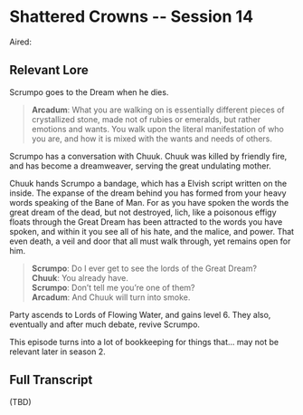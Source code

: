 # Shattered Crowns -- Session 14

Aired: 

## Relevant Lore

Scrumpo goes to the Dream when he dies.

> **Arcadum**: What you are walking on is essentially different pieces of crystallized stone, made not of rubies or emeralds, but rather emotions and wants. You walk upon the literal manifestation of who you are, and how it is mixed with the wants and needs of others.

Scrumpo has a conversation with Chuuk. Chuuk was killed by friendly fire, and has become a dreamweaver, serving the great undulating mother. 

Chuuk hands Scrumpo a bandage, which has a Elvish script written on the inside. The expanse of the dream behind you has formed from your heavy words speaking of the Bane of Man. For as you have spoken the words the great dream of the dead, but not destroyed, lich, like a poisonous effigy floats through the Great Dream has been attracted to the words you have spoken, and within it you see all of his hate, and the malice, and power. That even death, a veil and door that all must walk through, yet remains open for him.

> **Scrumpo**: Do I ever get to see the lords of the Great Dream?<br>
**Chuuk**: You already have.<br>
**Scrumpo**: Don’t tell me you’re one of them?<br>
**Arcadum**: And Chuuk will turn into smoke.


Party ascends to Lords of Flowing Water, and gains level 6. They also, eventually and after much debate, revive Scrumpo.

This episode turns into a lot of bookkeeping for things that... may not be relevant later in season 2.


## Full Transcript

(TBD)
